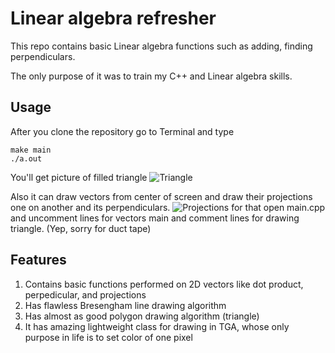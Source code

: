 # Linear algebra refresher
This repo contains basic Linear algebra functions such as adding, finding perpendiculars.

The only purpose of it was to train my C++ and Linear algebra skills.

## Usage
After you clone the repository go to Terminal and type
    
    make main
    ./a.out
    
You'll get picture of filled triangle
![Triangle](https://pp.userapi.com/c836522/v836522039/63aca/0BAKCkntWLo.jpg)

Also it can draw vectors from center of screen and draw their projections one on another and its perpendiculars.
![Projections](https://pp.userapi.com/c836522/v836522039/63ad4/GExtckON_aQ.jpg)
for that open main.cpp and uncomment lines for vectors main and comment lines for drawing triangle. (Yep, sorry for duct tape)

## Features
1. Contains basic functions performed on 2D vectors like dot product, perpedicular, and projections
2. Has flawless Bresengham line drawing algorithm
3. Has almost as good polygon drawing algorithm (triangle)
4. It has amazing lightweight class for drawing in TGA, whose only purpose in life is to set color of one pixel
